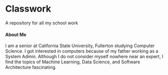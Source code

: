 # Classwork

A repository for all my school work

#### About Me
I am a senior at California State University, Fullerton studying Computer Science. I got interested in computers because of my father working as a System Admin. Although I do not consider myself nowhere near an expert, I find the topics of Machine Learning, Data Science, and Software Architecture fascinating. 
